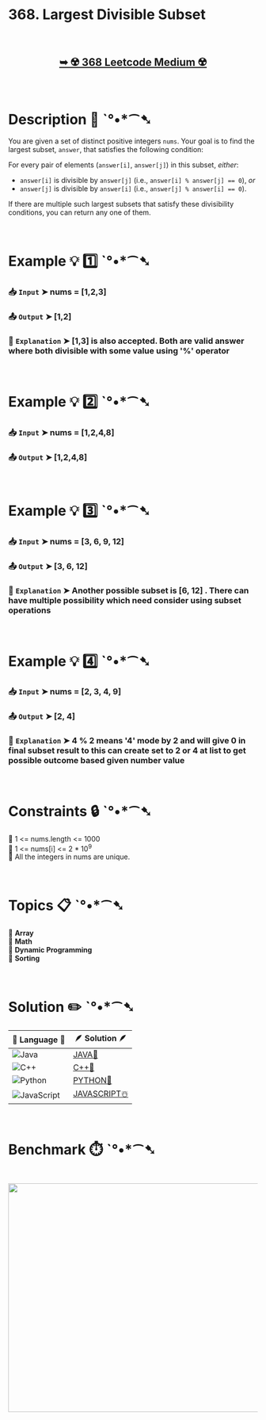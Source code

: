 # 368. Largest Divisible Subset

</br>

<h2 align="center"> 

<a href="https://leetcode.com/problems/largest-divisible-subset/?envType=daily-question&envId=2025-04-06"><strong>➥ ☢️ 368 Leetcode Medium ☢️ </strong></a>
</h2>

</br>

# Description 📜 ˋ°•*⁀➷

You are given a set of distinct positive integers `nums`.  Your goal is to find the largest subset, `answer`, that satisfies the following condition:

For every pair of elements (`answer[i]`, `answer[j]`) in this subset, *either*:

- `answer[i]` is divisible by `answer[j]` (i.e., `answer[i] % answer[j] == 0`), *or*
- `answer[j]` is divisible by `answer[i]` (i.e., `answer[j] % answer[i] == 0`).

If there are multiple such largest subsets that satisfy these divisibility conditions, you can return any one of them.

</br>

# Example 💡 1️⃣ ˋ°•*⁀➷

  ### 📥 `Input`  ➤ nums = [1,2,3]

  ### 📤 `Output`  ➤ [1,2]

  ### 🔦 `Explanation`  ➤ [1,3] is also accepted. Both are valid answer where both divisible with some value using '%' operator

</br>

# Example 💡 2️⃣ ˋ°•*⁀➷

  ### 📥 `Input` ➤ nums = [1,2,4,8]

  ### 📤 `Output`  ➤ [1,2,4,8]

</br>

# Example 💡 3️⃣ ˋ°•*⁀➷

  ### 📥 `Input` ➤ nums = [3, 6, 9, 12]

  ### 📤 `Output`  ➤ [3, 6, 12]

  ### 🔦 `Explanation`  ➤ Another possible subset is [6, 12] . There can have multiple possibility which need consider using subset operations

</br>

# Example 💡 4️⃣ ˋ°•*⁀➷

   ### 📥 `Input`  ➤ nums = [2, 3, 4, 9]

   ### 📤 `Output`  ➤ [2, 4]

   ### 🔦 `Explanation`  ➤ 4 % 2 means '4' mode by 2 and will give 0 in final subset result to this can create set to 2 or 4 at list to get possible outcome based given number value

</br>

# Constraints 🔒 ˋ°•*⁀➷

🔹 1 <= nums.length <= 1000 </br>
🔹 1 <= nums[i] <= 2 * 10<sup>9</sup> </br>
🔹 All the integers in nums are unique. </br>

</br>

# Topics 📋 ˋ°•*⁀➷

🔸 **Array**  </br>
🔸 **Math**  </br>
🔸 **Dynamic Programming**  </br>
🔸 **Sorting**  </br>


</br>

# Solution ✏️ ˋ°•*⁀➷

| 📒 Language 📒  | 🪶 Solution 🪶 |
| ------------- | ------------- |
|  ![Java](https://img.shields.io/badge/java-%23ED8B00.svg?style=for-the-badge&logo=openjdk&logoColor=white)  | [JAVA🍁](https://github.com/Prakhar-002/LEETCODE/blob/main/%F0%9F%8D%84%20Daily%20Challenge%202025%20%F0%9F%8D%B3/%F0%9F%94%AC%20Examine%20Thoroughly%20%F0%9F%A7%AC/04%20Apr%20%E2%98%94/06%20-%2004%20-%202025%20---%20368.%20Largest%20Divisible%20Subset%20%E2%98%83%EF%B8%8F%20%F0%9F%8D%81%20%F0%9F%8D%B0%20%F0%9F%8E%B2/%F0%9F%8D%81JAVA%20-%20368.%20Largest%20Divisible%20Subset.java) |
|  ![C++](https://img.shields.io/badge/c++-%2300599C.svg?style=for-the-badge&logo=c%2B%2B&logoColor=white)  | [C++🎲](https://github.com/Prakhar-002/LEETCODE/blob/main/%F0%9F%8D%84%20Daily%20Challenge%202025%20%F0%9F%8D%B3/%F0%9F%94%AC%20Examine%20Thoroughly%20%F0%9F%A7%AC/04%20Apr%20%E2%98%94/06%20-%2004%20-%202025%20---%20368.%20Largest%20Divisible%20Subset%20%E2%98%83%EF%B8%8F%20%F0%9F%8D%81%20%F0%9F%8D%B0%20%F0%9F%8E%B2/%F0%9F%8E%B2CPP%20-%20368.%20Largest%20Divisible%20Subset.cpp)  |
|  ![Python](https://img.shields.io/badge/python-3670A0?style=for-the-badge&logo=python&logoColor=ffdd54)    | [PYTHON🍰](https://github.com/Prakhar-002/LEETCODE/blob/main/%F0%9F%8D%84%20Daily%20Challenge%202025%20%F0%9F%8D%B3/%F0%9F%94%AC%20Examine%20Thoroughly%20%F0%9F%A7%AC/04%20Apr%20%E2%98%94/06%20-%2004%20-%202025%20---%20368.%20Largest%20Divisible%20Subset%20%E2%98%83%EF%B8%8F%20%F0%9F%8D%81%20%F0%9F%8D%B0%20%F0%9F%8E%B2/%F0%9F%8D%B0PYTHON%20-%20368.%20Largest%20Divisible%20Subset.py) |
| ![JavaScript](https://img.shields.io/badge/javascript-%23323330.svg?style=for-the-badge&logo=javascript&logoColor=%23F7DF1E)   | [JAVASCRIPT☃️](https://github.com/Prakhar-002/LEETCODE/blob/main/%F0%9F%8D%84%20Daily%20Challenge%202025%20%F0%9F%8D%B3/%F0%9F%94%AC%20Examine%20Thoroughly%20%F0%9F%A7%AC/04%20Apr%20%E2%98%94/06%20-%2004%20-%202025%20---%20368.%20Largest%20Divisible%20Subset%20%E2%98%83%EF%B8%8F%20%F0%9F%8D%81%20%F0%9F%8D%B0%20%F0%9F%8E%B2/%E2%98%83%EF%B8%8FJAVASCRIPT%20-%20368.%20Largest%20Divisible%20Subset.js) |

</br>

# Benchmark ⏱️ ˋ°•*⁀➷

<h1  align="center" >

<img src ="" width = "700px" height="462px" />

</h1>
